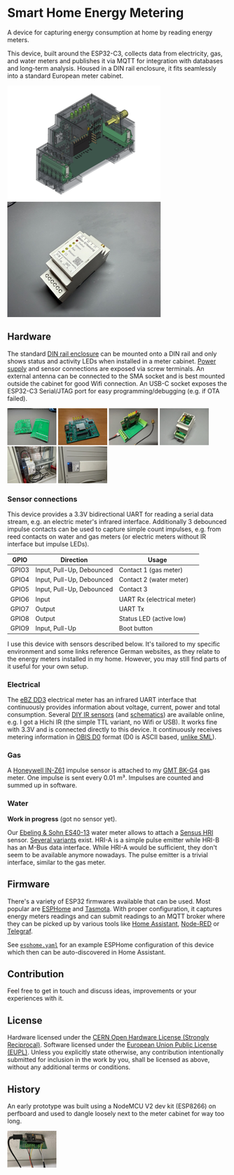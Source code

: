 # Smart Home Energy Metering

A device for capturing energy consumption at home by reading energy meters.

This device, built around the ESP32-C3, collects data from electricity, gas, and water meters and publishes it via MQTT for integration with databases and long-term analysis. Housed in a DIN rail enclosure, it fits seamlessly into a standard European meter cabinet.

<img alt="Rendering of PCB in enclosure" src="images/enclosure-rendered.png" style="width: 25em;" /> <img alt="Fully assembled device" src="images/device-assembled.jpg" style="width: 25em;" />

## Hardware

The standard [DIN rail enclosure] can be mounted onto a DIN rail and only shows status and activity LEDs when installed in a meter cabinet. [Power supply] and sensor connections are exposed via screw terminals. An external antenna can be connected to the SMA socket and is best mounted outside the cabinet for good Wifi connection. An USB-C socket exposes the ESP32-C3 Serial/JTAG port for easy programming/debugging (e.g. if OTA failed).

<img alt="Empty PCBs" src="images/pcbs-empty.jpg" style="width: 8em;" /> <img alt="Assembled main PCB" src="images/pcb-assembled.jpg" style="width: 8em;" /> <img alt="Main PCB mounted onto base PCB" src="images/pcb-mounted.jpg" style="width: 8em;" /> <img alt="Enclosure and PCB assembled" src="images/enclosure-assembled.jpg" style="width: 8em;" /> <img alt="Wiring of device in meter cabinet" src="images/device-wiring.jpg" style="width: 8em;" /> <img alt="Device installed in meter cabinet" src="images/device-installed.jpg" style="width: 8em;" />

### Sensor connections

This device provides a 3.3V bidirectional UART for reading a serial data stream, e.g. an electric meter's infrared interface. Additionally 3 debounced impulse contacts can be used to capture simple count impulses, e.g. from reed contacts on water and gas meters (or electric meters without IR interface but impulse LEDs).

| GPIO  | Direction                 | Usage                      |
|-------|---------------------------|----------------------------|
| GPIO3 | Input, Pull-Up, Debounced | Contact 1 (gas meter)      |
| GPIO4 | Input, Pull-Up, Debounced | Contact 2 (water meter)    |
| GPIO5 | Input, Pull-Up, Debounced | Contact 3                  |
| GPIO6 | Input                     | UART Rx (electrical meter) |
| GPIO7 | Output                    | UART Tx                    |
| GPIO8 | Output                    | Status LED (active low)    |
| GPIO9 | Input, Pull-Up            | Boot button                |

I use this device with sensors described below. It's tailored to my specific environment and some links reference German websites, as they relate to the energy meters installed in my home. However, you may still find parts of it useful for your own setup.

### Electrical

The [eBZ DD3] electrical meter has an infrared UART interface that continuously provides information about voltage, current, power and total consumption. Several [DIY IR sensors] (and [schematics][DIY IR sensor schmatic]) are available online, e.g. I got a Hichi IR (the simple TTL variant, no Wifi or USB). It works fine with 3.3V and is connected directly to this device. It continuously receives metering information in [OBIS D0] format (D0 is ASCII based, [unlike SML][OBIS is not SML]).

### Gas

A [Honeywell IN-Z61] impulse sensor is attached to my [GMT BK-G4] gas meter. One impulse is sent every 0.01 m³. Impulses are counted and summed up in software.

### Water

**Work in progress** (got no sensor yet).

Our [Ebeling & Sohn ES40-13] water meter allows to attach a [Sensus HRI] sensor. [Several variants][Sensus HRI datasheet] exist. HRI-A is a simple pulse emitter while HRI-B has an M-Bus data interface. While HRI-A would be sufficient, they don't seem to be available anymore nowadays. The pulse emitter is a trivial interface, similar to the gas meter.

## Firmware

There's a variety of ESP32 firmwares available that can be used. Most popular are [ESPHome] and [Tasmota]. With proper configuration, it captures energy meters readings and can submit readings to an MQTT broker where they can be picked up by various tools like [Home Assistant], [Node-RED] or [Telegraf].

See [`esphome.yaml`](esphome.yaml) for an example ESPHome configuration of this device which then can be auto-discovered in Home Assistant.

## Contribution

Feel free to get in touch and discuss ideas, improvements or your experiences with it.

## License

Hardware licensed under the [CERN Open Hardware License (Strongly Reciprocal)][OHL]. Software licensed under the [European Union Public License (EUPL)][EUPL]. Unless you explicitly state otherwise, any contribution intentionally submitted for inclusion in the work by you, shall be licensed as above, without any additional terms or conditions.

## History

An early prototype was built using a NodeMCU V2 dev kit (ESP8266) on perfboard and used to dangle loosely next to the meter cabinet for way too long.

<img alt="Prototype on perfboard" src="images/prototype.jpg" style="width: 8em;" />

<!-- Hardware links -->
[DIN rail enclosure]: https://www.camdenboss.com/camden-boss/cnmb2kit-din-rail-module-box-kit%2c-industrial-enclosure%2c-polycarbonate-enclosure/c-23/p-18578
[Power supply]: https://www.meanwell.com/webapp/product/search.aspx?prod=HDR-15

<!-- Electrical meter links -->
[eBZ DD3]: https://www.ebzgmbh.de/produkte/dd3
[DIY IR sensors]: https://www.heise.de/tests/Ausprobiert-Guenstiger-IR-Lesekopf-fuer-Smart-Meter-mit-Tastmota-Firmware-7065559.html
[DIY IR sensor schmatic]: https://wiki.volkszaehler.org/hardware/controllers/ir-schreib-lesekopf
[OBIS D0]: https://community.simon42.com/t/obis-d0-integration-und-ein-ebz-dd3-wechsel-von-tasmota-auf-esphome/20598
[OBIS is not SML]: https://community.simon42.com/t/ebz-dd3-esplesekopf-und-fehlende-daten/9765/4

<!-- Gas meter links -->
[Honeywell IN-Z61]: https://process.honeywell.com/us/en/site/elster-instromet-de/produkte/gasmessung/balgengaszahler/in-z61
[GMT BK-G4]: https://www.gmt.de/gasmessung/haushalt/bk-g-4

<!-- Water meter links -->
[Ebeling & Sohn ES40-13]: https://www.ebelingundsohn.de/unser-es-40-13/
[Sensus HRI]: https://www.xylem.com/de-de/products--services/telemetry-communications--data-transfer/hand-held--reading-devices/hri-sensor/
[Sensus HRI datasheet]: https://www.xylem.com/siteassets/brand/sensus/resources/data-sheets/hri-sensor-data-sheet.pdf

<!-- Firmware links -->
[ESPHome]: https://esphome.io/
[Tasmota]: https://tasmota.github.io/

<!-- Software links -->
[Home Assistant]: https://www.home-assistant.io/
[Node-RED]: https://nodered.org/
[Telegraf]: https://www.influxdata.com/time-series-platform/telegraf/
[Grafana]: https://grafana.com/

<!-- License links -->
[OHL]: https://cern-ohl.web.cern.ch/home
[EUPL]: https://interoperable-europe.ec.europa.eu/collection/eupl/eupl-text-eupl-12
